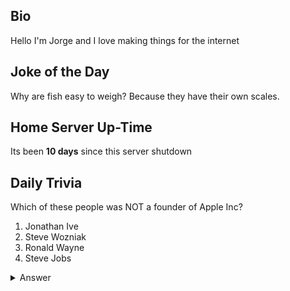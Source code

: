 ## Bio

Hello I'm Jorge and I love making things for the internet

## Joke of the Day

Why are fish easy to weigh? Because they have their own scales.

## Home Server Up-Time

Its been **10 days** since this server shutdown


## Daily Trivia

Which of these people was NOT a founder of Apple Inc?
 1. Jonathan Ive
 2. Steve Wozniak
 3. Ronald Wayne
 4. Steve Jobs

<details>
  <summary>Answer</summary>
  Jonathan Ive
</details>
